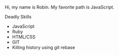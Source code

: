 Hi, my name is Robin.
My favorite path is JavaScript.

Deadly Skills
* JavaScript
* Ruby
* HTML/CSS
* GIT
* Killing history using git rebase
